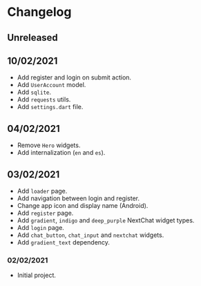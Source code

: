 # Changelog

## Unreleased

## 10/02/2021
-   Add register and login on submit action.
-   Add `UserAccount` model.
-   Add `sqlite`.
-   Add `requests` utils.
-   Add `settings.dart` file.

## 04/02/2021
-   Remove `Hero` widgets.
-   Add internalization (`en` and `es`).

## 03/02/2021
-   Add `loader` page.
-   Add navigation between login and register.
-   Change app icon and display name (Android).
-   Add `register` page.
-   Add `gradient`, `indigo` and `deep_purple` NextChat widget types.
-   Add `login` page.
-   Add `chat_button`, `chat_input` and `nextchat` widgets.
-   Add `gradient_text` dependency.

### 02/02/2021
-   Initial project.
